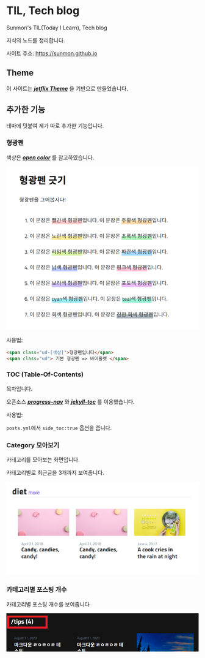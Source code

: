 # TIL, Tech blog

Sunmon's TIL(Today I Learn), Tech blog

지식의 노드를 정리합니다.

사이트 주소: https://sunmon.github.io

## Theme

이 사이트는 ***[jetflix Theme](https://github.com/thiagorossener/jekflix-template)*** 을 기반으로 만들었습니다.
   
  
## 추가한 기능

테마에 덧붙여 제가 따로 추가한 기능입니다.



### 형광펜

색상은 ***[open color](https://yeun.github.io/open-color/)*** 를 참고하였습니다.


![underlines](assets/img/uploads/readme/underlines.png)  
  
사용법:

```html
<span class="ud-[색상]">형광펜입니다</span>
<span class="ud"> 기본 형광펜 => 바이올렛 </span>
```

  
  
### TOC (Table-Of-Contents)

목차입니다. 

오픈소스 ***[progress-nav](https://github.com/hakimel/css/tree/master/progress-nav)*** 와 ***[jekyll-toc](https://github.com/allejo/jekyll-toc)*** 를 이용했습니다.
  
사용법:

`posts.yml`에서 `side_toc:true` 옵션을 줍니다.


### Category 모아보기

카테고리를 모아보는 화면입니다.

카테고리별로 최근글을 3개까지 보여줍니다.

![categories](assets/img/uploads/readme/categories.png)


### 카테고리별 포스팅 개수 

카테고리별 포스팅 개수를 보여줍니다

![category-postings](assets/img/uploads/readme/category-counter.png)  

